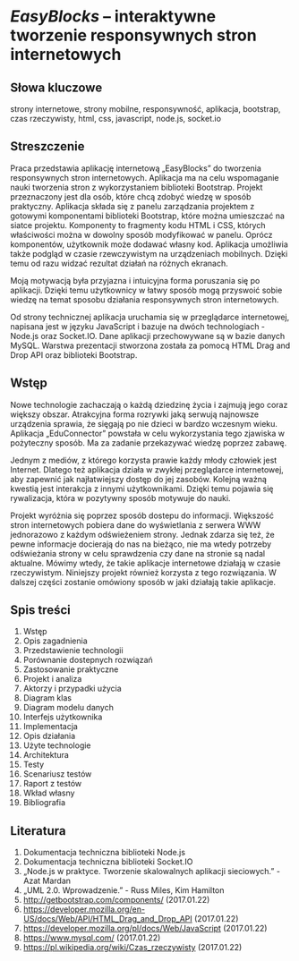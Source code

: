 # _EasyBlocks_ – interaktywne tworzenie responsywnych stron internetowych

## Słowa kluczowe
strony internetowe, strony mobilne, responsywność, aplikacja, bootstrap, czas rzeczywisty, html, css, javascript, node.js, socket.io

## Streszczenie
Praca przedstawia aplikację internetową „EasyBlocks” do tworzenia responsywnych stron internetowych. Aplikacja ma na celu wspomaganie nauki tworzenia stron z wykorzystaniem biblioteki Bootstrap. Projekt przeznaczony jest dla osób, które chcą zdobyć wiedzę w sposób praktyczny. Aplikacja składa się z panelu zarządzania projektem z gotowymi komponentami biblioteki Bootstrap, które można umieszczać na siatce projektu. Komponenty to fragmenty kodu HTML i CSS, których właściwości można w dowolny sposób modyfikować w panelu. Oprócz komponentów, użytkownik może dodawać własny kod. Aplikacja umożliwia także podgląd w czasie rzewczywistym na urządzeniach mobilnych. Dzięki temu od razu widzać rezultat działań na różnych ekranach.

Moją motywacją była przyjazna i intuicyjna forma poruszania się po aplikacji. Dzięki temu użytkownicy w łatwy sposób mogą przyswoić sobie wiedzę na temat sposobu działania responsywnych stron internetowych.

Od strony technicznej aplikacja uruchamia się w przeglądarce internetowej, napisana jest w języku JavaScript i bazuje na dwóch technologiach - Node.js oraz Socket.IO. Dane aplikacji przechowywane są w bazie danych MySQL. Warstwa prezentacji stworzona została za pomocą HTML Drag and Drop API oraz biblioteki Bootstrap.

## Wstęp

Nowe technologie zachaczają o każdą dziedzinę życia i zajmują jego coraz większy obszar. Atrakcyjna forma rozrywki jaką serwują najnowsze urządzenia sprawia, że sięgają po nie dzieci w bardzo wczesnym wieku. Aplikacja „EduConnector” powstała w celu wykorzystania tego zjawiska w pożyteczny sposób. Ma za zadanie przekazywać wiedzę poprzez zabawę.

Jednym z mediów, z którego korzysta prawie każdy młody człowiek jest Internet. Dlatego też aplikacja działa w zwykłej przeglądarce internetowej, aby zapewnić jak najłatwiejszy dostęp do jej zasobów. Kolejną ważną kwestią jest interakcja z innymi użytkownikami. Dzięki temu pojawia się rywalizacja, która w pozytywny sposób motywuje do nauki. 

Projekt wyróżnia się poprzez sposób dostepu do informacji. Większość stron internetowych pobiera dane do wyświetlania z serwera WWW jednorazowo z każdym odświeżeniem strony. Jednak zdarza się też, że pewne informacje docierają do nas na bieżąco, nie ma wtedy potrzeby odświeżania strony w celu sprawdzenia czy dane na stronie są nadal aktualne. Mówimy wtedy, że takie aplikacje internetowe działają w czasie rzeczywistym. Niniejszy projekt również korzysta z tego rozwiązania.  W dalszej części zostanie omówiony sposób w jaki działają takie aplikacje.

## Spis treści
1. Wstęp
2. Opis zagadnienia
3. Przedstawienie technologii
  1. Porównanie dostepnych rozwiązań
  2. Zastosowanie praktyczne
4. Projekt i analiza
  1. Aktorzy i przypadki użycia
  2. Diagram klas
  3. Diagram modelu danych
  4. Interfejs użytkownika
5. Implementacja
  1. Opis działania
  2. Użyte technologie
  3. Architektura
6. Testy
  1. Scenariusz testów
  2. Raport z testów
7. Wkład własny
8. Bibliografia

## Literatura
1. Dokumentacja techniczna biblioteki Node.js
2. Dokumentacja techniczna biblioteki Socket.IO
3. „Node.js w praktyce. Tworzenie skalowalnych aplikacji sieciowych.” - Azat Mardan
4. „UML 2.0. Wprowadzenie.” - Russ Miles, Kim Hamilton
5. http://getbootstrap.com/components/ (2017.01.22)
6. https://developer.mozilla.org/en-US/docs/Web/API/HTML_Drag_and_Drop_API (2017.01.22)
7. https://developer.mozilla.org/pl/docs/Web/JavaScript (2017.01.22)
8. https://www.mysql.com/ (2017.01.22)
9. https://pl.wikipedia.org/wiki/Czas_rzeczywisty (2017.01.22)
